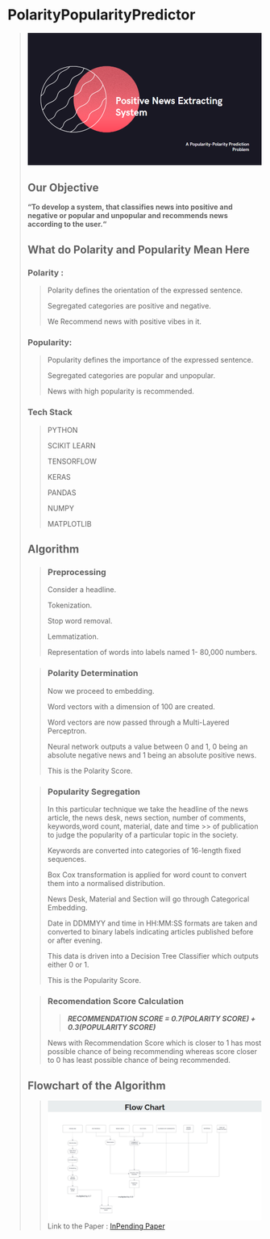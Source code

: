 # PolarityPopularityPredictor
 > ![Tux, the Linux mascot](/PositiveNewsExtractingSystemTitlePage.png)
 >
 >
> ## Our Objective
> **“To develop a system, that classifies news into positive and negative or popular and unpopular and recommends news according to the user.“**
>
> ## What do Polarity and Popularity Mean Here
> ### Polarity :
>> Polarity defines the orientation of the expressed sentence.
>>
>> Segregated categories are positive and negative.
>> 
>> We Recommend news with positive vibes in it.
> ### Popularity:
>> Popularity defines the importance of the expressed sentence.
>>
>> Segregated categories are popular and unpopular.
>>
>> News with high popularity is recommended.
>
> ### Tech Stack
>> PYTHON
>>
>> SCIKIT LEARN
>>
>> TENSORFLOW
>>
>> KERAS
>>
>> PANDAS
>>
>> NUMPY
>>
>> MATPLOTLIB
>
> ## Algorithm
>> ### Preprocessing
>> Consider a headline.
>>
>> Tokenization.
>>
>> Stop word removal.
>>
>> Lemmatization.
>>
>> Representation of words into labels named 1- 80,000 numbers.
>
>> ### Polarity Determination
>> Now we proceed to embedding.
>>
>> Word vectors with a dimension of 100 are created.
>>
>> Word vectors are now passed through a Multi-Layered Perceptron.
>>
>> Neural network outputs a value between 0 and 1, 0 being an absolute negative news and 1 being an absolute positive news.
>>
>> This is the Polarity Score.
>
>> ### Popularity Segregation
>> In this particular technique we take the headline of the news article, the news desk, news section, number of comments, keywords,word count, material, date and time >> of publication to judge the popularity of a particular topic in the society.
>>
>> Keywords are converted into categories of 16-length fixed sequences.
>>
>> Box Cox transformation is applied for word count to convert them into a normalised distribution.
>>
>> News Desk, Material and Section will go through Categorical Embedding.
>>
>> Date in DDMMYY and time in HH:MM:SS formats are taken and converted to binary labels indicating articles published before or after evening.
>>
>> This data is driven into a Decision Tree Classifier which outputs either 0 or 1.
>>
>> This is the Popularity Score.
>
>> ### Recomendation Score Calculation
>>> ***RECOMMENDATION SCORE = 0.7(POLARITY SCORE) + 0.3(POPULARITY SCORE)***
>>
>> News with Recommendation Score which is closer to 1 has most possible
>> chance of being recommending whereas score closer to 0 has least possible
>> chance of being recommended. 
> ## Flowchart of the Algorithm
>> ![Tux, the Linux mascot](/PositiveNewsExtractingSystemFlowChart.png)
> Link to the Paper : [InPending Paper](https://drive.google.com/file/d/1actBndzDV7aPzI8A-jwckMf6DTqgSxpw/view?usp=sharing)
